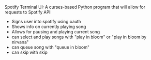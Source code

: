 Spotify Terminal UI: A curses-based Python program that will allow for requests to Spotify API

- Signs user into spotify using oauth
- Shows info on currently playing song
- Allows for pausing and playing current song
- can select and play songs with "play in bloom" or "play in bloom by nirvana"
- can queue song with "queue in bloom"
- can skip with skip
